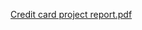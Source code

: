 [Credit card project report.pdf](https://github.com/user-attachments/files/15948745/Credit.card.project.report.pdf)
